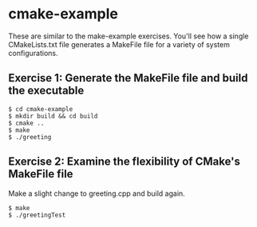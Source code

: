 # cmake-example
These are similar to the make-example exercises. You'll see how a single  CMakeLists.txt file generates a MakeFile file for a variety of system configurations.

## Exercise 1: Generate the MakeFile file and build the executable
   ```
   $ cd cmake-example
   $ mkdir build && cd build
   $ cmake ..
   $ make
   $ ./greeting
   ```

## Exercise 2: Examine the flexibility of CMake's MakeFile file
Make a slight change to greeting.cpp and build again.
   ```
   $ make
   $ ./greetingTest
   ```